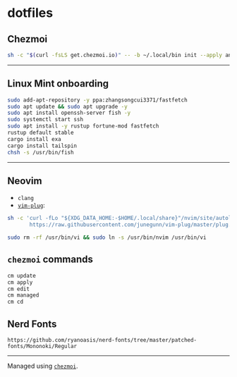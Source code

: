 # dotfiles

## Chezmoi

```sh
sh -c "$(curl -fsLS get.chezmoi.io)" -- -b ~/.local/bin init --apply andygeorge && ln -s ~/.local/bin/chezmoi ~/.local/bin/cm
```

----
## Linux Mint onboarding

```sh
sudo add-apt-repository -y ppa:zhangsongcui3371/fastfetch
sudo apt update && sudo apt upgrade -y
sudo apt install openssh-server fish -y
sudo systemctl start ssh
sudo apt install -y rustup fortune-mod fastfetch
rustup default stable
cargo install exa
cargo install tailspin
chsh -s /usr/bin/fish
```

----

## Neovim

- `clang`
- [`vim-plug`](https://github.com/junegunn/vim-plug#unix-linux):
```sh
sh -c 'curl -fLo "${XDG_DATA_HOME:-$HOME/.local/share}"/nvim/site/autoload/plug.vim --create-dirs \
       https://raw.githubusercontent.com/junegunn/vim-plug/master/plug.vim'
```

```sh
sudo rm -rf /usr/bin/vi && sudo ln -s /usr/bin/nvim /usr/bin/vi
```

## `chezmoi` commands

```sh
cm update
cm apply
cm edit
cm managed
cm cd
```

## Nerd Fonts

```
https://github.com/ryanoasis/nerd-fonts/tree/master/patched-fonts/Mononoki/Regular
```

----
Managed using [`chezmoi`](https://www.chezmoi.io).

